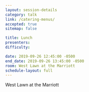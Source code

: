 ```yaml
---
layout: session-details
category: talk
link: /catering-menus/
accepted: true
sitemap: false

title: Lunch
presenters:
difficulty:

date: 2019-09-26 12:45:00 -0500
end_date: 2019-09-26 13:45:00 -0500
room: West Lawn at the Marriott
schedule-layout: full
---
```

West Lawn at the Marriott
